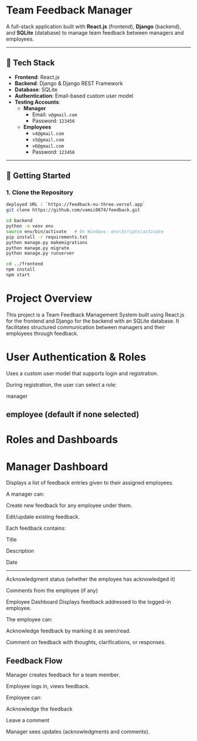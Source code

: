 # Team Feedback Manager

A full-stack application built with **React.js** (frontend), **Django** (backend), and **SQLite** (database) to manage team feedback between managers and employees.

---

## 🔧 Tech Stack

- **Frontend**: React.js  
- **Backend**: Django & Django REST Framework  
- **Database**: SQLite  
- **Authentication**: Email-based custom user model  
- **Testing Accounts**:
  - **Manager**
    - Email: `v@gmail.com`
    - Password: `123456`
  - **Employees**
    - `v4@gmail.com`
    - `v5@gmail.com`
    - `v6@gmail.com`
    - Password: `123456`

---

## 🚀 Getting Started

### 1. Clone the Repository

```bash
deployed URL : `https://feedback-nu-three.vercel.app`
git clone https://github.com/vamsi0874/feedback.git

cd backend
python -m venv env
source env/bin/activate   # On Windows: env\Scripts\activate
pip install -r requirements.txt
python manage.py makemigrations
python manage.py migrate
python manage.py runserver

cd ../frontend
npm install
npm start

```
# Project Overview
This project is a Team Feedback Management System built using React.js for the frontend and Django for the backend with an SQLite database. It facilitates structured communication between managers and their employees through feedback.

# User Authentication & Roles
Uses a custom user model that supports login and registration.

During registration, the user can select a role:

manager

employee (default if none selected)
---
# Roles and Dashboards
# Manager Dashboard
Displays a list of feedback entries given to their assigned employees.

A manager can:

Create new feedback for any employee under them.

Edit/update existing feedback.

Each feedback contains:

Title

Description

Date

---
 Acknowledgment status (whether the employee has acknowledged it)

Comments from the employee (if any)

 Employee Dashboard
Displays feedback addressed to the logged-in employee.

The employee can:

Acknowledge feedback by marking it as seen/read.

Comment on feedback with thoughts, clarifications, or responses.

 ## Feedback Flow
Manager creates feedback for a team member.

Employee logs in, views feedback.

Employee can:

Acknowledge the feedback

Leave a comment

Manager sees updates (acknowledgments and comments).





